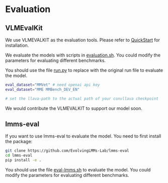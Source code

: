 # Evaluation

## VLMEvalKit

We use VLMEVALKIT as the evaluation tools. Please refer to [QuickStart](https://github.com/open-compass/VLMEvalKit/blob/main/Quickstart.md) for installation.

We evaluate the models with scripts in [evaluation.sh](scripts/evaluation.sh). You could modify the parameters for evaluating different benchmarks.

You should use the file [run.py](conv-llava/llava/eval/run.py) to replace with the original run file to evaluate the model.

```bash
eval_dataset="MMVet" # need openai api key
eval_dataset="MME MMBench_DEV_EN"

# set the llava-path to the actual path of your convllava checkpoint
```

We would contribute the VLMEVALKIT to support our model soon. 

## lmms-eval

If you want to use lmms-eval to evaluate the model. You need to first install the package:

```bash
git clone https://github.com/EvolvingLMMs-Lab/lmms-eval
cd lmms-eval
pip install -e .
```

You should use the file [eval-lmms.sh](conv-llava/llava/eval/eval-lmms.sh) to evaluate the model. You could modify the parameters for evaluating different benchmarks.
